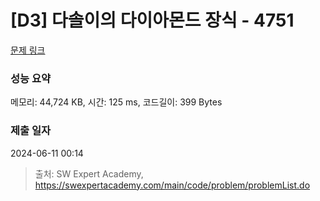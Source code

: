 # [D3] 다솔이의 다이아몬드 장식 - 4751 

[문제 링크](https://swexpertacademy.com/main/code/problem/problemDetail.do?contestProbId=AWSNw5jKzwMDFAUr) 

### 성능 요약

메모리: 44,724 KB, 시간: 125 ms, 코드길이: 399 Bytes

### 제출 일자

2024-06-11 00:14



> 출처: SW Expert Academy, https://swexpertacademy.com/main/code/problem/problemList.do